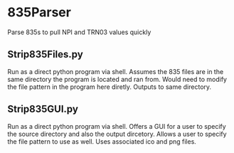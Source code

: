 # 835Parser
Parse 835s to pull NPI and TRN03 values quickly

## Strip835Files.py
Run as a direct python program via shell. Assumes the 835 files are in the same directory the program is located and ran from. Would need to modify the file pattern in the program here diretly. Outputs to same directory.

## Strip835GUI.py
Run as a direct python program via shell. Offers a GUI for a user to specify the source directory and also the output dircetory. Allows a user to specify the file pattern to use as well. Uses associated ico and png files. 
